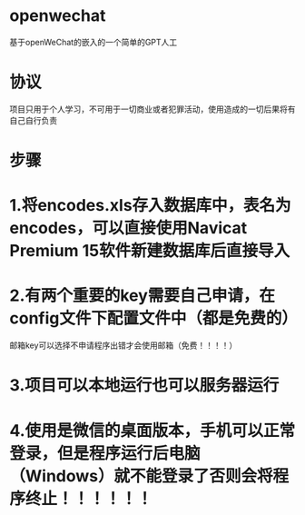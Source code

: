 # openwechat
基于openWeChat的嵌入的一个简单的GPT人工

# 协议
项目只用于个人学习，不可用于一切商业或者犯罪活动，使用造成的一切后果将有自己自行负责

# 步骤
# 1.将encodes.xls存入数据库中，表名为encodes，可以直接使用Navicat Premium 15软件新建数据库后直接导入
# 2.有两个重要的key需要自己申请，在config文件下配置文件中（都是免费的）
邮箱key可以选择不申请程序出错才会使用邮箱（免费！！！！）
# 3.项目可以本地运行也可以服务器运行
# 4.使用是微信的桌面版本，手机可以正常登录，但是程序运行后电脑（Windows）就不能登录了否则会将程序终止！！！！！！
